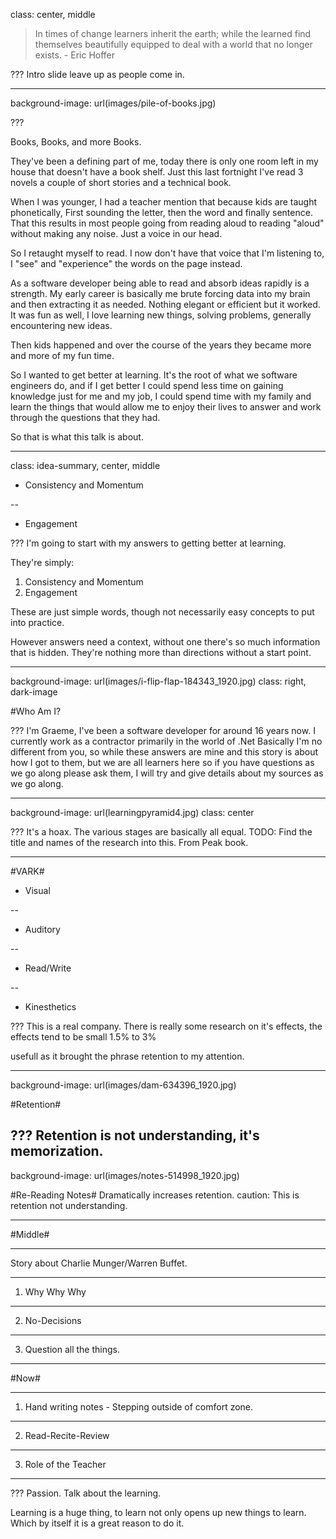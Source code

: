 class: center, middle

> In times of change learners inherit the earth; while the learned find themselves beautifully equipped to deal with a world that no longer exists. - Eric Hoffer

???
Intro slide leave up as people come in.

---
background-image: url(images/pile-of-books.jpg)

???

Books, Books, and more Books.

They've been a defining part of me, today there is only one room left in my house that doesn't have a book shelf. Just this last fortnight I've read 3 novels a couple of short stories and a technical book.

When I was younger, I had a teacher mention that because kids are taught phonetically, First sounding the letter, then the word and finally sentence. That this results in most people going from reading aloud to reading "aloud" without making any noise. Just a voice in our head.

So I retaught myself to read. I now don't have that voice that I'm listening to, I "see" and "experience" the words on the page instead.

As a software developer being able to read and absorb ideas rapidly is a strength. My early career is basically me brute forcing data into my brain and then extracting it as needed. Nothing elegant or efficient but it worked. It was fun as well, I love learning new things, solving problems, generally encountering new ideas.

Then kids happened and over the course of the years they became more and more of my fun time.

So I wanted to get better at learning. It's the root of what we software engineers do, and if I get better I could spend less time on gaining knowledge just for me and my job, I could spend time with my family and learn the things that would allow me to enjoy their lives to answer and work through the questions that they had.

So that is what this talk is about.

---
class: idea-summary, center, middle


- Consistency and Momentum

--

- Engagement

???
I'm going to start with my answers to getting better at learning.

They're simply:
1. Consistency and Momentum
2. Engagement

These are just simple words, though not necessarily easy concepts to put into practice.

However answers need a context, without one there's so much information that is hidden. They're nothing more than directions without a start point.

---

background-image: url(images/i-flip-flap-184343_1920.jpg)
class: right, dark-image

#Who Am I?

???
I'm Graeme, I've been a software developer for around 16 years now. I currently work as a contractor primarily in the world of .Net
Basically I'm no different from you, so while these answers are mine and this story is about how I got to them, but we are all learners here so if you have questions as we go along please ask them, I will try and give details about my sources as we go along.

---
background-image: url(learningpyramid4.jpg)
class: center

???
It's a hoax.
The various stages are basically all equal.
TODO: Find the title  and names of the research into this. From Peak book.

---

#VARK#

- Visual

--

- Auditory

--

- Read/Write

--

- Kinesthetics

???
This is a real company. 
There is really some research on it's effects, the effects tend to be small 1.5% to 3%

usefull as it brought the phrase retention to my attention.

---

background-image: url(images/dam-634396_1920.jpg)

#Retention#

???
Retention is not understanding, it's memorization.
---

background-image: url(images/notes-514998_1920.jpg)

#Re-Reading Notes#
Dramatically increases retention.
caution: This is retention not understanding.

---

#Middle#

---

Story about Charlie Munger/Warren Buffet.

---

1. Why Why Why

---

2. No-Decisions

---

3. Question all the things.

---

#Now#

---

1. Hand writing notes - Stepping outside of comfort zone.

---

2. Read-Recite-Review

---

3. Role of the Teacher


---

???
Passion.
Talk about the learning.

Learning is a huge thing, to learn not only opens up new things to learn. Which by itself it is a great reason to do it.